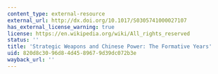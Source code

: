 ```yaml
---
content_type: external-resource
external_url: http://dx.doi.org/10.1017/S0305741000027107
has_external_license_warning: true
license: https://en.wikipedia.org/wiki/All_rights_reserved
status: ''
title: 'Strategic Weapons and Chinese Power: The Formative Years'
uid: 820d8c30-96d8-4d45-8967-9d39dc072b3e
wayback_url: ''
---
```

